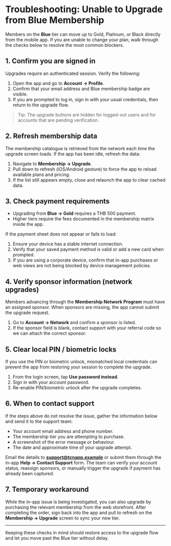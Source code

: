 # Troubleshooting: Unable to Upgrade from Blue Membership

Members on the **Blue** tier can move up to Gold, Platinum, or Black directly from the mobile app. If you are unable to change your plan, walk through the checks below to resolve the most common blockers.

## 1. Confirm you are signed in

Upgrades require an authenticated session. Verify the following:

1. Open the app and go to **Account → Profile**.
2. Confirm that your email address and Blue membership badge are visible.
3. If you are prompted to log in, sign in with your usual credentials, then return to the upgrade flow.

> Tip: The upgrade buttons are hidden for logged-out users and for accounts that are pending verification.

## 2. Refresh membership data

The membership catalogue is retrieved from the network each time the upgrade screen loads. If the app has been idle, refresh the data:

1. Navigate to **Membership → Upgrade**.
2. Pull down to refresh (iOS/Android gesture) to force the app to reload available plans and pricing.
3. If the list still appears empty, close and relaunch the app to clear cached data.

## 3. Check payment requirements

- Upgrading from **Blue → Gold** requires a THB 500 payment.
- Higher tiers require the fees documented in the membership matrix inside the app.

If the payment sheet does not appear or fails to load:

1. Ensure your device has a stable internet connection.
2. Verify that your saved payment method is valid or add a new card when prompted.
3. If you are using a corporate device, confirm that in-app purchases or web views are not being blocked by device management policies.

## 4. Verify sponsor information (network upgrades)

Members advancing through the **Membership Network Program** must have an assigned sponsor. When sponsors are missing, the app cannot submit the upgrade request.

1. Go to **Account → Network** and confirm a sponsor is listed.
2. If the sponsor field is blank, contact support with your referral code so we can attach the correct sponsor.

## 5. Clear local PIN / biometric locks

If you use the PIN or biometric unlock, mismatched local credentials can prevent the app from restoring your session to complete the upgrade.

1. From the login screen, tap **Use password instead**.
2. Sign in with your account password.
3. Re-enable PIN/biometric unlock after the upgrade completes.

## 6. When to contact support

If the steps above do not resolve the issue, gather the information below and send it to the support team:

- Your account email address and phone number.
- The membership tier you are attempting to purchase.
- A screenshot of the error message or behaviour.
- The date and approximate time of your upgrade attempt.

Email the details to **support@tcnapp.example** or submit them through the in-app **Help → Contact Support** form. The team can verify your account status, reassign sponsors, or manually trigger the upgrade if payment has already been captured.

## 7. Temporary workaround

While the in-app issue is being investigated, you can also upgrade by purchasing the relevant membership from the web storefront. After completing the order, sign back into the app and pull to refresh on the **Membership → Upgrade** screen to sync your new tier.

---

Keeping these checks in mind should restore access to the upgrade flow and let you move past the Blue tier without delay.
